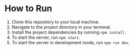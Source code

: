 # How to Run

1. Clone this repository to your local machine.
2. Navigate to the project directory in your terminal.
3. Install the project dependencies by running `npm install`.
4. To start the server, run `npm start`.
5. To start the server in development mode, run `npm run dev`.
